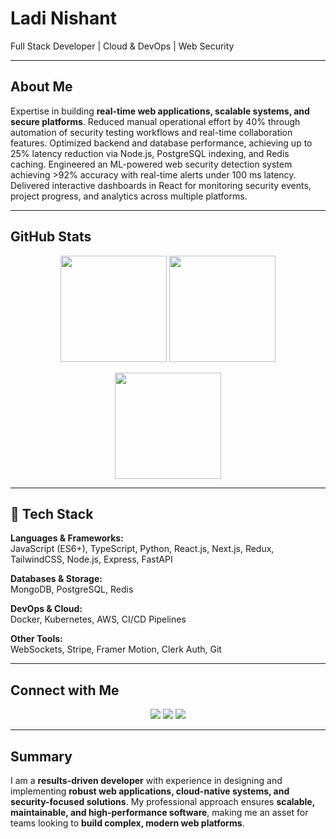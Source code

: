# Ladi Nishant 
Full Stack Developer | Cloud & DevOps | Web Security

---

##  About Me  

Expertise in building **real-time web applications, scalable systems, and secure platforms**. 
Reduced manual operational effort by 40% through automation of security testing workflows and real-time collaboration
features. Optimized backend and database performance, achieving up to 25% latency reduction via Node.js, PostgreSQL
indexing, and Redis caching. Engineered an ML-powered web security detection system achieving >92% accuracy with
real-time alerts under 100 ms latency. Delivered interactive dashboards in React for monitoring security events, project
progress, and analytics across multiple platforms.

---

## GitHub Stats  

<p align="center">
  <img src="https://github-readme-stats.vercel.app/api?username=ladi-nishant&show_icons=true&theme=radical&hide_border=true&border_radius=15&bg_color=00000080" height="170" />
  <img src="https://streak-stats.demolab.com?user=ladi-nishant&theme=radical&hide_border=true&border_radius=15&background=00000080" height="170" />
</p>

<p align="center">
  <img src="https://github-readme-stats.vercel.app/api/top-langs/?username=ladi-nishant&layout=compact&theme=radical&hide_border=true&border_radius=15&bg_color=00000080" height="170"/>
</p>

---

## 🔧 Tech Stack  

**Languages & Frameworks:**  
JavaScript (ES6+), TypeScript, Python, React.js, Next.js, Redux, TailwindCSS, Node.js, Express, FastAPI  

**Databases & Storage:**  
MongoDB, PostgreSQL, Redis  

**DevOps & Cloud:**  
Docker, Kubernetes, AWS, CI/CD Pipelines  

**Other Tools:**  
WebSockets, Stripe, Framer Motion, Clerk Auth, Git  

---

## Connect with Me  

<p align="center">
  <a href="mailto:nishant6038@gmail.com"><img src="https://img.shields.io/badge/Gmail-FF3333?style=for-the-badge&logo=gmail&logoColor=white" /></a>
  <a href="https://linkedin.com/in/ladi-nishant"><img src="https://img.shields.io/badge/LinkedIn-0A66C2?style=for-the-badge&logo=linkedin&logoColor=white" /></a>
  <a href="https://github.com/ladi-nishant"><img src="https://img.shields.io/badge/GitHub-000000?style=for-the-badge&logo=github&logoColor=white" /></a>
</p>

---

## Summary  

I am a **results-driven developer** with experience in designing and implementing **robust web applications, cloud-native systems, and security-focused solutions**. My professional approach ensures **scalable, maintainable, and high-performance software**, making me an asset for teams looking to **build complex, modern web platforms**.  

